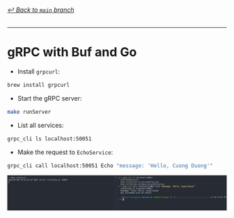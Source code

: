 ###### [_↩ Back to `main` branch_](https://github.com/cuongpiger/golang)

<hr>

# gRPC with Buf and Go

- Install `grpcurl`:

```bash
brew install grpcurl
```

- Start the gRPC server:

```bash
make runServer
```

- List all services:

```bash
grpc_cli ls localhost:50051
```

- Make the request to `EchoService`:

```bash
grpc_cli call localhost:50051 Echo "message: 'Hello, Cuong Duong'"
```

![](./assets/01.png)

